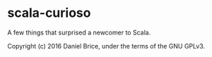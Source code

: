 # scala-curioso

A few things that surprised a newcomer to Scala.

Copyright (c) 2016 Daniel Brice, under the terms of the GNU GPLv3.
